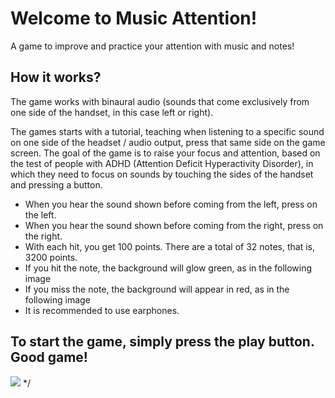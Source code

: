   # Welcome to Music Attention!
A game to improve and practice your attention with music and notes!
 
 
 ## How it works?
  The game works with binaural audio (sounds that come exclusively from one side of the handset, in this case left or right).
 
 The games  starts with a tutorial, teaching when listening to a specific sound on one side of the headset / audio output, press that same side on the game screen.
 The goal of the game is to raise your focus and attention, based on the test of people with ADHD (Attention Deficit Hyperactivity Disorder), in which they need to focus on sounds by touching the sides of the handset and pressing a button.
 

* When you hear the sound shown before coming from the left, press on the left.
* When you hear the sound shown before coming from the right, press on the right.
* With each hit, you get 100 points. There are a total of 32 notes, that is, 3200 points.
* If you hit the note, the background will glow green, as in the following image
* If you miss the note, the background will appear in red, as in the following image
* It is recommended to use earphones.
 
 ## To start the game, simply press the play button. Good game!
 ![](playButton.png)
 */
